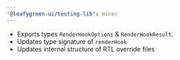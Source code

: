 ```yaml
---
'@leafygreen-ui/testing-lib': minor
---
```


- Exports types `RenderHookOptions` & `RenderHookResult`.
- Updates type signature of `renderHook`
- Updates internal structure of RTL override files